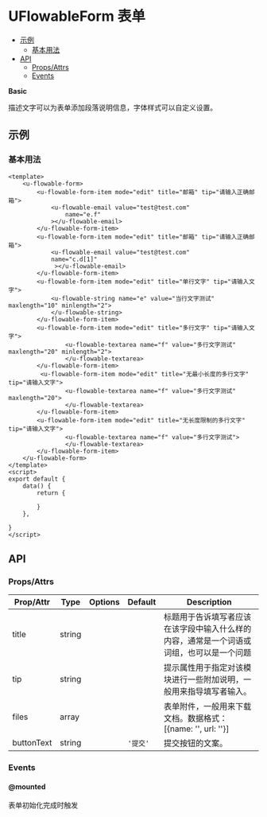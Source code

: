 <!-- 该 README.md 根据 api.yaml 和 docs/*.md 自动生成，为了方便在 GitHub 和 NPM 上查阅。如需修改，请查看源文件 -->

# UFlowableForm 表单

- [示例](#示例)
    - [基本用法](#基本用法)
- [API]()
    - [Props/Attrs](#propsattrs)
    - [Events](#events)

**Basic**

描述文字可以为表单添加段落说明信息，字体样式可以自定义设置。

## 示例
### 基本用法

```vue
<template>
    <u-flowable-form>
        <u-flowable-form-item mode="edit" title="邮箱" tip="请输入正确邮箱">
            <u-flowable-email value="test@test.com" 
                name="e.f"
            ></u-flowable-email>
        </u-flowable-form-item>
        <u-flowable-form-item mode="edit" title="邮箱" tip="请输入正确邮箱">
            <u-flowable-email value="test@test.com"  
            name="c.d[1]"
             ></u-flowable-email>
        </u-flowable-form-item>
        <u-flowable-form-item mode="edit" title="单行文字" tip="请输入文字">
			<u-flowable-string name="e" value="当行文字测试" maxlength="10" minlength="2">
			</u-flowable-string>
        </u-flowable-form-item>
        <u-flowable-form-item mode="edit" title="多行文字" tip="请输入文字">
                <u-flowable-textarea name="f" value="多行文字测试" maxlength="20" minlength="2">
                </u-flowable-textarea>
        </u-flowable-form-item>
         <u-flowable-form-item mode="edit" title="无最小长度的多行文字" tip="请输入文字">
                <u-flowable-textarea name="f" value="多行文字测试" maxlength="20">
                </u-flowable-textarea>
        </u-flowable-form-item>
        <u-flowable-form-item mode="edit" title="无长度限制的多行文字" tip="请输入文字">
                <u-flowable-textarea name="f" value="多行文字测试">
                </u-flowable-textarea>
        </u-flowable-form-item>
    </u-flowable-form>
</template>
<script>
export default {
    data() {
        return {
            
        }
    },
    
}
</script>
```

## API
### Props/Attrs

| Prop/Attr | Type | Options | Default | Description |
| --------- | ---- | ------- | ------- | ----------- |
| title | string |  |  | 标题用于告诉填写者应该在该字段中输入什么样的内容，通常是一个词语或词组，也可以是一个问题 |
| tip | string |  |  | 提示属性用于指定对该模块进行一些附加说明，一般用来指导填写者输入。 |
| files | array |  |  | 表单附件，一般用来下载文档。数据格式：[{name: '', url: ''}] |
| buttonText | string |  | `'提交'` | 提交按钮的文案。 |

### Events

#### @mounted

表单初始化完成时触发

